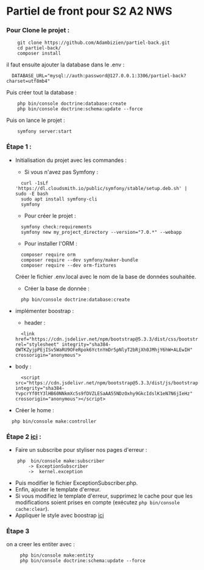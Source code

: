 # Partiel de front pour S2 A2 NWS

### Pour Clone le projet :

```
    git clone https://github.com/Adambizien/partiel-back.git
    cd partiel-back/
    composer install
```
il faut ensuite ajouter la database dans le .env :
```
  DATABASE_URL="mysql://auth:password@127.0.0.1:3306/partiel-back?charset=utf8mb4"
```
Puis créer tout la database : 
```
    php bin/console doctrine:database:create
    php bin/console doctrine:schema:update --force
```
Puis on lance le projet : 

```
    symfony server:start
```

### Étape 1 : <br>
  - Initialisation du projet avec les commandes : <br>
      - Si vous n'avez pas Symfony : <br>
      ```
        curl -1sLf 'https://dl.cloudsmith.io/public/symfony/stable/setup.deb.sh' | sudo -E bash
        sudo apt install symfony-cli
        symfony
      ```
    
    - Pour créer le projet : <br>
    ```
      symfony check:requirements
      symfony new my_project_directory --version="7.0.*" --webapp
    ```

    - Pour installer l'ORM : <br>
    ```
      composer require orm
      composer require --dev symfony/maker-bundle
      composer require --dev orm-fixtures
    ```
      Créer le fichier .env.local avec le nom de la base de données souhaitée.<br>
    - Créer la base de donnée :
    ```
      php bin/console doctrine:database:create
    ```
- implémenter boostrap : 
  - header :
  ```
    <link href="https://cdn.jsdelivr.net/npm/bootstrap@5.3.3/dist/css/bootstrap.min.css" rel="stylesheet" integrity="sha384-QWTKZyjpPEjISv5WaRU9OFeRpok6YctnYmDr5pNlyT2bRjXh0JMhjY6hW+ALEwIH" crossorigin="anonymous">
  ```
- body :
  ```
    <script src="https://cdn.jsdelivr.net/npm/bootstrap@5.3.3/dist/js/bootstrap.bundle.min.js" integrity="sha384-YvpcrYf0tY3lHB60NNkmXc5s9fDVZLESaAA55NDzOxhy9GkcIdslK1eN7N6jIeHz" crossorigin="anonymous"></script>
  ```
- Créer le home : 
```
  php bin/console make:controller
```

### Étape 2 [ici](https://github.com/Adambizien/partiel-back/blob/main/src/EventSubscriber/ExceptionSubscriber.php) : <br>
  - Faire un subscribe pour styliser nos pages d'erreur : <br>
```
    php  bin/console make:subscriber
        -> ExceptionSubscriber
        ->  kernel.exception
```
  - Puis modifier le fichier ExceptionSubscriber.php.<br>
  - Enfin, ajouter le template d'erreur.
  - Si vous modifiez le template d'erreur, supprimez le cache pour que les modifications soient prises en compte (exécutez ``` php bin/console cache:clear ```).
- Appliquer le style avec boostrap [ici](https://github.com/Adambizien/partiel-back/blob/main/templates/error.html.twig)

### Étape 3

on a creer les entiter avec : 

 ```
      php bin/console make:entity
      php bin/console doctrine:schema:update --force
 ```
    
